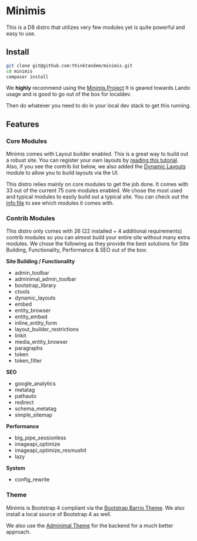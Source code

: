 # Minimis
This is a D8 distro that utilizes very few modules yet is quite powerful and easy to use.

## Install

```bash
git clone git@github.com:thinktandem/minimis.git 
cd minimis
composer install
```

We **highly** recommend using the [Minimis Project](https://github.com/thinktandem/minimis-project)  It is geared towards Lando usage and is good to go out of the box for localdev.

Then do whatever you need to do in your local dev stack to get this running. 

## Features

### Core Modules

Minimis comes with Layout builder enabled.  This is a great way to build out a robust site.  You can register your own layouts by [reading this tutorial](https://www.drupal.org/node/2578731).  Also, if you see the contrib list below, we also added the [Dynamic Layouts](https://www.drupal.org/project/dynamic_layouts) module to allow you to build layouts via the UI.

This distro relies mainly on core modules to get the job done.  It comes with 33 out of the current 75 core modules enabled.  We chose the most used and typical modules to easily build out a typical site.  You can check out the [info file](https://github.com/thinktandem/minimis/blob/8.x-1.x/minimis.info.yml) to see which modules it comes with.

### Contrib Modules

This distro only comes with 26 (22 installed + 4 additional requirements) contrib modules so you can almost build your entire site without many extra modules.  We chose the following as they provide the best solutions for Site Building, Functionality, Performance & SEO out of the box:

**Site Building / Functionality**
  - admin_toolbar
  - adminimal_admin_toolbar
  - bootstrap_library
  - ctools
  - dynamic_layouts
  - embed
  - entity_browser
  - entity_embed
  - inline_entity_form
  - layout_builder_restrictions
  - linkit
  - media_entity_browser
  - paragraphs  
  - token
  - token_filter

**SEO**
  - google_analytics
  - metatag
  - pathauto
  - redirect
  - schema_metatag
  - simple_sitemap

**Performance**
  - big_pipe_sessionless
  - imageapi_optimize
  - imageapi_optimize_resmushit
  - lazy

**System**
  - config_rewrite

### Theme

Minimis is Bootstrap 4 compliant via the [Bootstrap Barrio Theme](https://www.drupal.org/project/bootstrap_barrio).  We also install a local source of Bootstrap 4 as well.

We also use the [Adminimal Theme](https://www.drupal.org/project/adminimal_theme) for the backend for a much better approach.   
